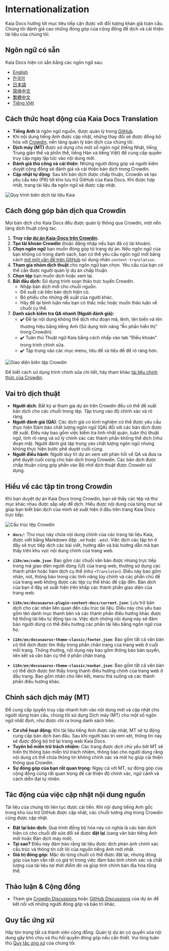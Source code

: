 # Internationalization

Kaia Docs hướng tới mục tiêu tiếp cận được với đối tượng khán giả toàn cầu. Chúng tôi đánh giá cao những đóng góp của cộng đồng để dịch và cải thiện tài liệu của chúng tôi.

## Ngôn ngữ có sẵn

Kaia Docs hiện có sẵn bằng các ngôn ngữ sau:

 - [English](https://docs.kaia.io/)
 - [한국어](https://docs.kaia.io/ko/)
 - [日本語](https://docs.kaia.io/ja/)
 - [简体中文](https://docs.kaia.io/zh-CN/)
 - [繁體中文](https://docs.kaia.io/zh-TW/)
 - [Tiếng Việt](https://docs.kaia.io/vi/)

## Cách thức hoạt động của Kaia Docs Translation

 - **Tiếng Anh** là ngôn ngữ nguồn, được quản lý trong [GitHub](https://github.com/kaiachain/kaia-docs).
 - Khi nội dung tiếng Anh được cập nhật, những thay đổi sẽ được đồng bộ hóa với [Crowdin](https://crowdin.com/project/kaia-docs), nền tảng quản lý bản dịch của chúng tôi.
 - **Dịch máy (MT)** được sử dụng cho một số ngôn ngữ (tiếng Nhật, tiếng Trung giản thể và phồn thể, tiếng Hàn và tiếng Việt) để cung cấp quyền truy cập ngay lập tức vào nội dung mới.
 - **Đánh giá thủ công và cải thiện**: Những người đóng góp và người kiểm duyệt cộng đồng sẽ đánh giá và cải thiện bản dịch trong Crowdin.
 - **Cập nhật tự động**: Sau khi bản dịch được chấp thuận, Crowdin sẽ tạo yêu cầu kéo (PR) tới kho lưu trữ GitHub của Kaia Docs. Khi được hợp nhất, trang tài liệu đa ngôn ngữ sẽ được cập nhật.

![Quy trình biên dịch tài liệu Kaia](/img/misc/translation-workflow.svg)

## Cách đóng góp bản dịch qua Crowdin

Mọi bản dịch cho Kaia Docs đều được quản lý thông qua Crowdin, một nền tảng dịch thuật cộng tác.

1. **Truy cập [dự án Kaia-Docs trên Crowdin](https://crowdin.com/project/kaia-docs).**
2. **Tạo tài khoản Crowdin** (hoặc đăng nhập nếu bạn đã có tài khoản).
3. **Chọn ngôn ngữ** bạn muốn đóng góp từ trang dự án. Nếu ngôn ngữ của bạn không có trong danh sách, bạn có thể yêu cầu ngôn ngữ mới bằng cách [mở một vấn đề trên GitHub](https://github.com/kaiachain/kaia-docs/issues/new?assignees=&labels=content-translation&template=feature_request.md&title=%5BLang%20Request%5D%3A%20Add%20\[Your%20Language]) sử dụng nhãn `content-translation`.
4. **Tham gia nhóm dịch thuật** cho ngôn ngữ bạn chọn. Yêu cầu của bạn có thể cần được người quản lý dự án chấp thuận.
5. **Chọn tệp** bạn muốn dịch hoặc xem lại.
6. **Bắt đầu dịch:** Sử dụng trình soạn thảo trực tuyến Crowdin.
    - Nhập bản dịch mới cho chuỗi nguồn.
    - Đề xuất cải tiến bản dịch hiện có.
    - Bỏ phiếu cho những đề xuất của người khác.
    - Hãy để lại bình luận nếu bạn có thắc mắc hoặc muốn thảo luận về chuỗi cụ thể.
7. **Danh sách kiểm tra QA nhanh (Người đánh giá):**
    - ✔️ Để lại nội dung không thể dịch như đoạn mã, lệnh, tên biến và tên thương hiệu bằng tiếng Anh (Sử dụng tính năng “Ẩn phần hiển thị” trong Crowdin).
    - ✔️ Tuân thủ Thuật ngữ Kaia bằng cách nhấp vào tab "Điều khoản" trong trình chỉnh sửa.
    - ✔️ Tập trung vào các mục menu, tiêu đề và tiêu đề để rõ ràng hơn.

![Giao diện biên tập Crowdin](/img/misc/crowdin-editor.png)

Để biết cách sử dụng trình chỉnh sửa chi tiết, hãy tham khảo [tài liệu chính thức của Crowdin](https://support.crowdin.com/online-editor/).

## Vai trò dịch thuật

 - **Người dịch**: Bất kỳ ai tham gia dự án trên Crowdin đều có thể đề xuất bản dịch cho các chuỗi trong tệp. Tập trung vào độ chính xác và rõ ràng.
 - **Người đánh giá (QA)**: Các dịch giả có kinh nghiệm có thể được yêu cầu thực hiện Đảm bảo chất lượng ngôn ngữ (QA) đối với các bản dịch được đề xuất. Điều này bao gồm việc kiểm tra tính nhất quán, tuân thủ thuật ngữ, tính rõ ràng và xử lý chính xác các thành phần không thể dịch (như đoạn mã). Người đánh giá tập trung vào chất lượng ngôn ngữ nhưng không thực hiện bước phê duyệt cuối cùng.
 - **Người điều hành**: Người duy trì dự án xem xét phản hồi về QA và đưa ra phê duyệt cuối cùng cho bản dịch trong Crowdin. Các bản dịch được chấp thuận cũng góp phần vào Bộ nhớ dịch thuật được Crowdin sử dụng.

## Hiểu về các tập tin trong Crowdin

Khi bạn duyệt dự án Kaia Docs trong Crowdin, bạn sẽ thấy các tệp và thư mục khác nhau được sắp xếp để dịch. Hiểu được nội dung của từng mục sẽ giúp bạn biết bản dịch của mình sẽ xuất hiện ở đâu trên trang Kaia Docs trực tiếp:

![Cấu trúc tệp Crowdin](/img/misc/crowdin-dashboard.png)

 - **`docs/`**: Thư mục này chứa nội dung chính của các trang tài liệu Kaia, được viết bằng Markdown (tệp `.md` hoặc `.mdx`). Việc dịch các tập tin ở đây sẽ trực tiếp dịch các bài viết, hướng dẫn và bài hướng dẫn mà bạn thấy trên khu vực nội dung chính của trang web.

 - **`i18n/en/code.json`**: Bao gồm các chuỗi văn bản được nhúng trực tiếp trong mã giao diện người dùng (UI) của trang web, thường sử dụng các thành phần hoặc hàm dịch cụ thể (như `<Translate>`). Điều này bao gồm nhãn, nút, thông báo trong các tính năng tùy chỉnh và các phần chủ đề của trang web không được các tệp cụ thể khác đề cập đến. Bản dịch của bạn ở đây sẽ xuất hiện trên khắp các thành phần giao diện của trang web.

 - **`i18n/en/docusaurus-plugin-content-docs/current.json`**: Lưu trữ bản dịch cho các nhãn liên quan đến cấu trúc tài liệu. Điều này chủ yếu bao gồm tên danh mục thanh bên và các thành phần điều hướng khác được hệ thống tài liệu tự động tạo ra. Việc dịch những nội dung này sẽ đảm bảo người dùng có thể điều hướng các phần tài liệu bằng ngôn ngữ của họ.

 - **`i18n/en/docusaurus-theme-classic/footer.json`**: Bao gồm tất cả văn bản có thể dịch được tìm thấy trong phần chân trang của trang web ở cuối mỗi trang. Thông thường, nội dung này bao gồm thông báo bản quyền, liên kết và văn bản cụ thể ở phần chân trang.

 - **`i18n/en/docusaurus-theme-classic/navbar.json`**: Bao gồm tất cả văn bản có thể dịch được tìm thấy trong thanh điều hướng chính của trang web ở đầu trang. Bao gồm nhãn cho liên kết, menu thả xuống và các thành phần điều hướng khác.

## Chính sách dịch máy (MT)

Để cung cấp quyền truy cập nhanh hơn vào nội dung mới và cập nhật cho người dùng toàn cầu, chúng tôi sử dụng Dịch máy (MT) cho một số ngôn ngữ nhất định, như được chỉ ra trong danh sách trên.

 - **Cơ chế hoạt động:** Khi tài liệu tiếng Anh được cập nhật, MT sẽ tự động cung cấp bản dịch ban đầu. Sau khi người bảo trì xem xét, thông tin này sẽ được đồng bộ trở lại trang web Kaia Docs.
 - **Tuyên bố miễn trừ trách nhiệm:** Các trang được dịch chủ yếu bởi MT sẽ hiển thị thông báo miễn trừ trách nhiệm, thông báo cho người dùng rằng nội dung có thể chứa thông tin không chính xác và mời họ giúp cải thiện thông qua Crowdin.
 - **Sự đóng góp của bạn rất quan trọng:** Ngay cả với MT, sự đóng góp của cộng đồng cũng rất quan trọng để cải thiện độ chính xác, ngữ cảnh và cách diễn đạt tự nhiên.

## Tác động của việc cập nhật nội dung nguồn

Tài liệu của chúng tôi liên tục được cải tiến. Khi nội dung tiếng Anh gốc trong kho lưu trữ GitHub được cập nhật, các chuỗi tương ứng trong Crowdin cũng được cập nhật.

 - **Đặt lại bản dịch:** Quá trình đồng bộ hóa này có nghĩa là các bản dịch hiện có cho _chuỗi đã sửa đổi_ sẽ được **đặt lại** (sang văn bản tiếng Anh mới hoặc Bản dịch máy mới).
 - **Tại sao?** Điều này đảm bảo rằng tài liệu được dịch phản ánh chính xác cấu trúc và thông tin cốt lõi của nguồn tiếng Anh mới nhất.
 - **Giá trị đóng góp:** Mặc dù từng chuỗi có thể được đặt lại, nhưng đóng góp của bạn vẫn rất có giá trị trong việc đảm bảo tính chính xác và chất lượng của tài liệu _tại thời điểm đó_ và giúp tinh chỉnh bản địa hóa tổng thể.

## Thảo luận & Cộng đồng

 - Tham gia [Crowdin Discussions](https://crowdin.com/project/kaia-docs/discussions) hoặc [GitHub Discussions](https://github.com/kaiachain/kaia-docs/discussions) của dự án để kết nối với những người đóng góp và bảo trì khác.

## Quy tắc ứng xử

Hãy tôn trọng tất cả thành viên cộng đồng. Quản lý dự án có quyền xóa nội dung gây khó chịu và thu hồi quyền đóng góp nếu cần thiết. Vui lòng tuân thủ [Quy tắc ứng xử](https://github.com/kaiachain/kaia-docs/blob/main/code-of-conduct.md) của chúng tôi.